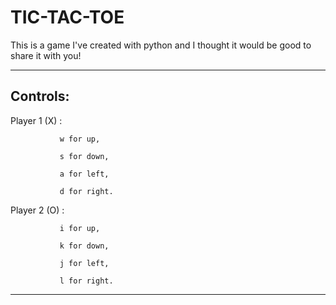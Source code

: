 # TIC-TAC-TOE
This is a game I've created with python and I thought it would be good to share it with you!
<hr>

Controls:
---------

Player 1 (X) : 
               
               w for up,
               
               s for down,
               
               a for left,
               
               d for right.
               

Player 2 (O) : 
               
               i for up,
               
               k for down,
               
               j for left,
               
               l for right.


-----------------------------
